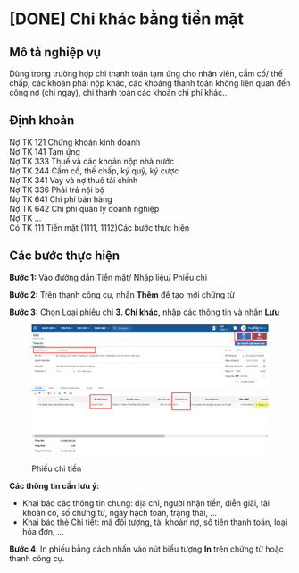 # \[DONE] Chi khác bằng tiền mặt

## **Mô tả nghiệp vụ**

Dùng trong trường hợp chi thanh toán tạm ứng cho nhân viên, cầm cố/ thế chấp, các khoản phải nộp khác, các khoảng thanh toán không liên quan đến công nợ (chi ngay), chi thanh toán các khoản chi phí khác...

## Định khoản

Nợ TK 121 Chứng khoán kinh doanh\
Nợ TK 141 Tạm ứng\
Nợ TK 333 Thuế và các khoản nộp nhà nước\
Nợ TK 244 Cầm cố, thế chấp, ký quỹ, ký cược\
Nợ TK 341 Vay và nợ thuê tài chính\
Nợ TK 336 Phải trả nội bộ\
Nợ TK 641 Chi phí bán hàng\
Nợ TK 642 Chi phí quản lý doanh nghiệp\
Nợ TK ...\
Có TK 111 Tiền mặt (1111, 1112)Các bước thực hiện

## Các bước thực hiện

**Bước 1:** Vào đường dẫn Tiền mặt/ Nhập liệu/ Phiếu chi

**Bước 2:** Trên thanh công cụ, nhấn **Thêm** để tạo mới chứng từ

**Bước 3:** Chọn Loại phiếu chi **3. Chi khác,** nhập các thông tin và nhấn **Lưu**

<figure><img src="../../.gitbook/assets/image (9).png" alt=""><figcaption><p>Phiếu chi tiền</p></figcaption></figure>

**Các thông tin cần lưu ý:**

* Khai báo các thông tin chung: địa chỉ, người nhận tiền, diễn giải, tài khoản có, số chứng từ, ngày hạch toán, trạng thái, …
* Khai báo thẻ Chi tiết: mã đối tượng, tài khoản nợ, số tiền thanh toán, loại hóa đơn, …

**Bước 4**: In phiếu bằng cách nhấn vào nút biểu tượng **In** trên chứng từ hoặc thanh công cụ.
